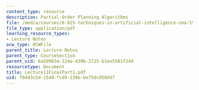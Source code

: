 ```yaml
---
content_type: resource
description: Partial-Order Planning Algorithms
file: /media/courses/6-825-techniques-in-artificial-intelligence-sma-5504-fall-2002/f8443c5d1540fcd9230ebe75dc9504d7_Lecture11FinalPart1.pdf
file_type: application/pdf
learning_resource_types:
- Lecture Notes
ocw_type: OCWFile
parent_title: Lecture Notes
parent_type: CourseSection
parent_uid: 6a589034-124a-430b-2725-b1ee5581f249
resourcetype: Document
title: Lecture11FinalPart1.pdf
uid: f8443c5d-1540-fcd9-230e-be75dc9504d7
---
```

